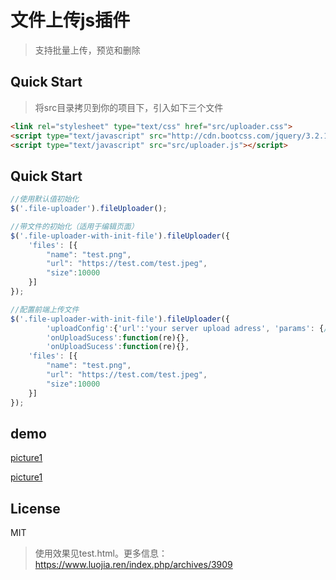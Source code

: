 # 文件上传js插件
> 支持批量上传，预览和删除

## Quick Start
>将src目录拷贝到你的项目下，引入如下三个文件

``` html
<link rel="stylesheet" type="text/css" href="src/uploader.css">
<script type="text/javascript" src="http://cdn.bootcss.com/jquery/3.2.1/jquery.min.js"></script>
<script type="text/javascript" src="src/uploader.js"></script>
```

## Quick Start
```js
//使用默认值初始化
$('.file-uploader').fileUploader();

//带文件的初始化（适用于编辑页面）
$('.file-uploader-with-init-file').fileUploader({
    'files': [{
        "name": "test.png",
        "url": "https://test.com/test.jpeg",
        "size":10000
    }]
});

//配置前端上传文件
$('.file-uploader-with-init-file').fileUploader({
        'uploadConfig':{'url':'your server upload adress', 'params': {//your server upload auth params}}
        'onUploadSucess':function(re){},
        'onUploadSucess':function(re){},
    'files': [{
        "name": "test.png",
        "url": "https://test.com/test.jpeg",
        "size":10000
    }]
});
```

## demo

[picture1](http://blog.luojia.ren/upload/WechatIMG1.jpeg)

[picture1](http://blog.luojia.ren/upload/WechatIMG2.jpeg)

## License
MIT

>使用效果见test.html。更多信息：https://www.luojia.ren/index.php/archives/3909
